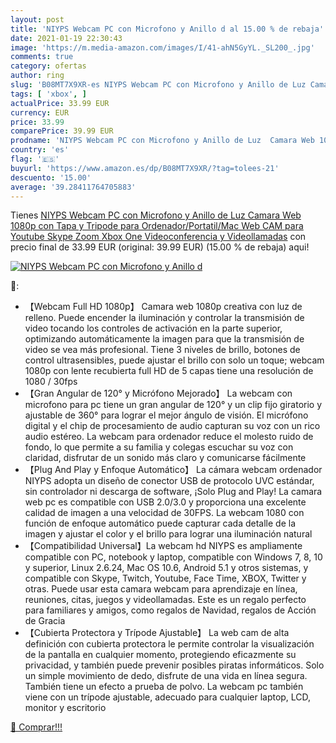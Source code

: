 ```yaml
---
layout: post
title: 'NIYPS Webcam PC con Microfono y Anillo d al 15.00 % de rebaja'
date: 2021-01-19 22:30:43
image: 'https://m.media-amazon.com/images/I/41-ahN5GyYL._SL200_.jpg'
comments: true
category: ofertas
author: ring
slug: 'B08MT7X9XR-es NIYPS Webcam PC con Microfono y Anillo de Luz Camara Web...'
tags: [ 'xbox', ]
actualPrice: 33.99 EUR
currency: EUR
price: 33.99
comparePrice: 39.99 EUR
prodname: 'NIYPS Webcam PC con Microfono y Anillo de Luz  Camara Web 1080p con Tapa y Tripode para Ordenador/Portatil/Mac  Web CAM para Youtube  Skype  Zoom  Xbox One  Videoconferencia y Videollamadas'
country: 'es'
flag: '🇪🇸'
buyurl: 'https://www.amazon.es/dp/B08MT7X9XR/?tag=tolees-21'
descuento: '15.00'
average: '39.28411764705883'
---
```


Tienes [NIYPS Webcam PC con Microfono y Anillo de Luz  Camara Web 1080p con Tapa y Tripode para Ordenador/Portatil/Mac  Web CAM para Youtube  Skype  Zoom  Xbox One  Videoconferencia y Videollamadas](https://www.amazon.es/dp/B08MT7X9XR/?tag=tolees-21) con precio final de  33.99 EUR (original: 39.99 EUR) (15.00 %  de rebaja) aqui!

[![NIYPS Webcam PC con Microfono y Anillo d](https://m.media-amazon.com/images/I/41-ahN5GyYL._SL200_.jpg)](https://www.amazon.es/dp/B08MT7X9XR/?tag=tolees-21)

🔎:

- 【Webcam Full HD 1080p】 Camara web 1080p creativa con luz de relleno. Puede encender la iluminación y controlar la transmisión de video tocando los controles de activación en la parte superior, optimizando automáticamente la imagen para que la transmisión de video se vea más profesional. Tiene 3 niveles de brillo, botones de control ultrasensibles, puede ajustar el brillo con solo un toque; webcam 1080p con lente recubierta full HD de 5 capas tiene una resolución de 1080 / 30fps
- 【Gran Angular de 120° y Micrófono Mejorado】 La webcam con microfono para pc tiene un gran angular de 120° y un clip fijo giratorio y ajustable de 360° para lograr el mejor ángulo de visión. El micrófono digital y el chip de procesamiento de audio capturan su voz con un rico audio estéreo. La webcam para ordenador reduce el molesto ruido de fondo, lo que permite a su familia y colegas escuchar su voz con claridad, disfrutar de un sonido más claro y comunicarse fácilmente
- 【Plug And Play y Enfoque Automático】 La cámara webcam ordenador NIYPS adopta un diseño de conector USB de protocolo UVC estándar, sin controlador ni descarga de software, ¡Solo Plug and Play! La camara web pc es compatible con USB 2.0/3.0 y proporciona una excelente calidad de imagen a una velocidad de 30FPS. La webcam 1080 con función de enfoque automático puede capturar cada detalle de la imagen y ajustar el color y el brillo para lograr una iluminación natural
- 【Compatibilidad Universal】La webcam hd NIYPS es ampliamente compatible con PC, notebook y laptop, compatible con Windows 7, 8, 10 y superior, Linux 2.6.24, Mac OS 10.6, Android 5.1 y otros sistemas, y compatible con Skype, Twitch, Youtube, Face Time, XBOX, Twitter y otras. Puede usar esta camara webcam para aprendizaje en línea, reuniones, citas, juegos y videollamadas. Este es un regalo perfecto para familiares y amigos, como regalos de Navidad, regalos de Acción de Gracia
- 【Cubierta Protectora y Trípode Ajustable】 La web cam de alta definición con cubierta protectora le permite controlar la visualización de la pantalla en cualquier momento, protegiendo eficazmente su privacidad, y también puede prevenir posibles piratas informáticos. Solo un simple movimiento de dedo, disfrute de una vida en línea segura. También tiene un efecto a prueba de polvo. La webcam pc también viene con un trípode ajustable, adecuado para cualquier laptop, LCD, monitor y escritorio

[🛒 Comprar!!!](https://www.amazon.es/dp/B08MT7X9XR/?tag=tolees-21)
